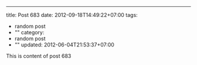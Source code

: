 ---
title: Post 683
date: 2012-09-18T14:49:22+07:00
tags:
  - random post
  - ""
category:
  - random post
  - ""
updated: 2012-06-04T21:53:37+07:00

This is content of post 683